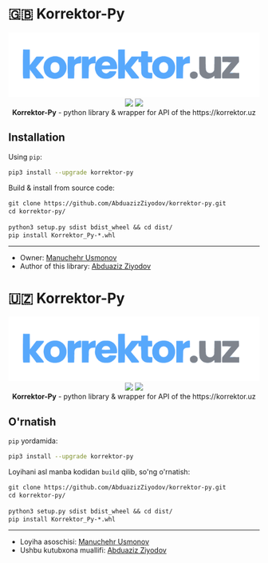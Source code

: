# :gb: **Korrektor-Py**

<p align="center">
    <img src="assets/logo.png"></img> <br>
     <img src="https://github.com/AbduazizZiyodov/korrektor-py/actions/workflows/ci.yml/badge.svg?branch=master"></img>
     <img src="https://static.pepy.tech/personalized-badge/korrektor-py?period=total&units=international_system&left_color=blue&right_color=green&left_text=Downloads"></img><br>
    <b>Korrektor-Py</b> - python library & wrapper for API of the https://korrektor.uz
</p>

## **Installation**

Using `pip`:

```bash
pip3 install --upgrade korrektor-py
```

Build & install from source code:

```
git clone https://github.com/AbduazizZiyodov/korrektor-py.git
cd korrektor-py/

python3 setup.py sdist bdist_wheel && cd dist/
pip install Korrektor_Py-*.whl

```

<hr>

- Owner: [Manuchehr Usmonov](https://github.com/con9799)
- Author of this library: [Abduaziz Ziyodov](https://github.com/AbduazizZiyodov)

# :uzbekistan: **Korrektor-Py**

<p align="center">
    <img src="assets/logo.png"></img> <br>
     <img src="https://github.com/AbduazizZiyodov/korrektor-py/actions/workflows/ci.yml/badge.svg?branch=master"></img> 
     <img src="https://static.pepy.tech/personalized-badge/korrektor-py?period=total&units=international_system&left_color=blue&right_color=green&left_text=Yuklab%20olishlar%20soni"></img>
     <br>
    <b>Korrektor-Py</b> - python library & wrapper for API of the https://korrektor.uz
</p>

## **O'rnatish**

`pip` yordamida:

```bash
pip3 install --upgrade korrektor-py
```

Loyihani asl manba kodidan `build` qilib, so'ng o'rnatish:

```
git clone https://github.com/AbduazizZiyodov/korrektor-py.git
cd korrektor-py/

python3 setup.py sdist bdist_wheel && cd dist/
pip install Korrektor_Py-*.whl

```

<hr>

- Loyiha asoschisi: [Manuchehr Usmonov](https://github.com/con9799)
- Ushbu kutubxona muallifi: [Abduaziz Ziyodov](https://github.com/AbduazizZiyodov)
